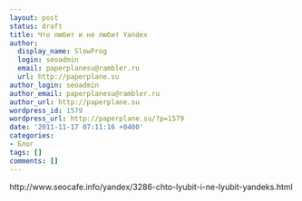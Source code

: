 ```yaml
---
layout: post
status: draft
title: Что любит и не любит Yandex
author:
  display_name: SlowProg
  login: seoadmin
  email: paperplanesu@rambler.ru
  url: http://paperplane.su
author_login: seoadmin
author_email: paperplanesu@rambler.ru
author_url: http://paperplane.su
wordpress_id: 1579
wordpress_url: http://paperplane.su/?p=1579
date: '2011-11-17 07:11:16 +0400'
categories:
- Блог
tags: []
comments: []
---
```

<p>http:&#47;&#47;www.seocafe.info&#47;yandex&#47;3286-chto-lyubit-i-ne-lyubit-yandeks.html</p>
